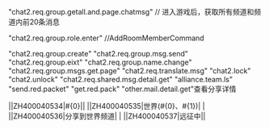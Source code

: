 "chat2.req.group.getall.and.page.chatmsg"
// 进入游戏后，获取所有频道和频道内前20条消息

"chat2.req.group.role.enter"
//AddRoomMemberCommand

"chat2.req.group.create"
"chat2.req.group.msg.send"
"chat2.req.group.eixt"
"chat2.req.group.name.change"
"chat2.req.group.msgs.get.page"
"chat2.req.translate.msg"
"chat2.lock"
"chat2.unlock"
"chat2.req.shared.msg.detail.get"
"alliance.team.ls"
"send.red.packet"
"get.red.pack"
"other.mail.detail.get"查看分享详情

||ZH400040534|#{0}||
||ZH400040535|世界(#{0}、#{1})|   |
||ZH400040536|分享到世界频道|   |
||ZH400040537|远征中||